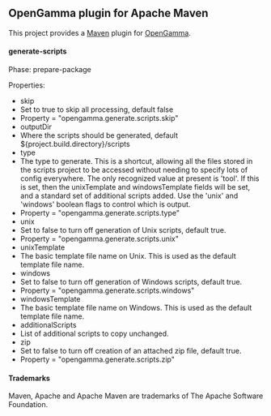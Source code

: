 
OpenGamma plugin for Apache Maven
---------------------------------

This project provides a [Maven](https://maven.apache.org/) plugin
for [OpenGamma](http://developers.opengamma.com/).


#### generate-scripts

Phase: prepare-package

Properties:
- skip
 - Set to true to skip all processing, default false
 - Property = "opengamma.generate.scripts.skip"
- outputDir
 - Where the scripts should be generated, default ${project.build.directory}/scripts
- type
 - The type to generate.
   This is a shortcut, allowing all the files stored in the scripts project
   to be accessed without needing to specify lots of config everywhere.
   The only recognized value at present is 'tool'.
   If this is set, then the unixTemplate and windowsTemplate fields will be
   set, and a standard set of additional scripts added.
   Use the 'unix' and 'windows' boolean flags to control which is output.
 - Property = "opengamma.generate.scripts.type"
- unix
 - Set to false to turn off generation of Unix scripts, default true.
 - Property = "opengamma.generate.scripts.unix"
- unixTemplate
 - The basic template file name on Unix.
   This is used as the default template file name.
- windows
 - Set to false to turn off generation of Windows scripts, default true.
 - Property = "opengamma.generate.scripts.windows"
- windowsTemplate
 - The basic template file name on Windows.
   This is used as the default template file name.
- additionalScripts
 - List of additional scripts to copy unchanged.
- zip
 - Set to false to turn off creation of an attached zip file, default true.
 - Property = "opengamma.generate.scripts.zip"

#### Trademarks

Maven, Apache and Apache Maven are trademarks of The Apache Software Foundation.
